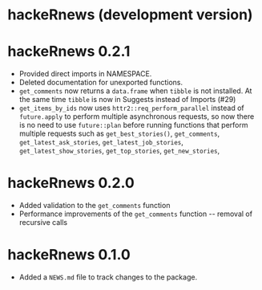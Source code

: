 # hackeRnews (development version)

# hackeRnews 0.2.1

* Provided direct imports in NAMESPACE.
* Deleted documentation for unexported functions.
* `get_comments` now returns a `data.frame` when `tibble` is not installed. At the same time `tibble` is now in Suggests instead of Imports (#29)
* `get_items_by_ids` now uses `httr2::req_perform_parallel` instead of `future.apply` to perform multiple asynchronous requests, so now there is no need to use `future::plan` before running functions that perform multiple requests such as `get_best_stories()`, `get_comments`, `get_latest_ask_stories`, `get_latest_job_stories`, `get_latest_show_stories`, `get_top_stories`, `get_new_stories`, 

# hackeRnews 0.2.0

* Added validation to the `get_comments` function 
* Performance improvements of the `get_comments` function -- removal of recursive calls

# hackeRnews 0.1.0

* Added a `NEWS.md` file to track changes to the package.
